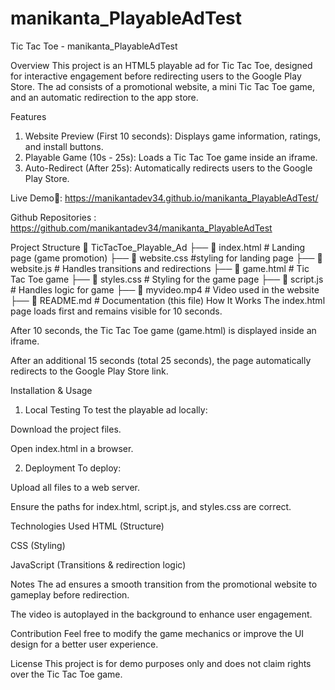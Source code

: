 # manikanta_PlayableAdTest

Tic Tac Toe - manikanta_PlayableAdTest

Overview
This project is an HTML5 playable ad for Tic Tac Toe, designed for interactive engagement before redirecting users to the Google Play Store. The ad consists of a promotional website, a mini Tic Tac Toe game, and an automatic redirection to the app store.

Features
1. Website Preview (First 10 seconds): Displays game information, ratings, and install buttons.
2. Playable Game (10s - 25s): Loads a Tic Tac Toe game inside an iframe.
3. Auto-Redirect (After 25s): Automatically redirects users to the Google Play Store.

Live Demo🔗: https://manikantadev34.github.io/manikanta_PlayableAdTest/

Github Repositories : https://github.com/manikantadev34/manikanta_PlayableAdTest

Project Structure
📂 TicTacToe_Playable_Ad
 ├── 📄 index.html  # Landing page (game promotion)
 ├── 📄 website.css #styling for landing page
 ├── 📄 website.js  # Handles transitions and redirections
 ├── 📄 game.html    # Tic Tac Toe game
 ├── 📄 styles.css    # Styling for the game page
 ├── 📄 script.js     # Handles logic for game
 ├── 🎥 myvideo.mp4 # Video used in the website
 ├── 📄 README.md     # Documentation (this file)
How It Works
The index.html page loads first and remains visible for 10 seconds.

After 10 seconds, the Tic Tac Toe game (game.html) is displayed inside an iframe.

After an additional 15 seconds (total 25 seconds), the page automatically redirects to the Google Play Store link.

Installation & Usage
1. Local Testing
To test the playable ad locally:

Download the project files.

Open index.html in a browser.

2. Deployment
To deploy:

Upload all files to a web server.

Ensure the paths for index.html, script.js, and styles.css are correct.

Technologies Used
HTML (Structure)

CSS (Styling)

JavaScript (Transitions & redirection logic)

Notes
The ad ensures a smooth transition from the promotional website to gameplay before redirection.

The video is autoplayed in the background to enhance user engagement.

Contribution
Feel free to modify the game mechanics or improve the UI design for a better user experience.

License
This project is for demo purposes only and does not claim rights over the Tic Tac Toe game.